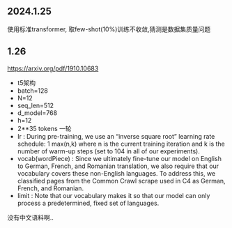 

## 2024.1.25

使用标准transformer, 取few-shot(10%)训练不收敛,猜测是数据集质量问题

## 1.26
https://arxiv.org/pdf/1910.10683
* t5架构
* batch=128
* N=12
* seq_len=512
* d_model=768
* h=12
* 2**35  tokens 一轮
* lr : During pre-training, we use an “inverse square root” learning rate schedule: 1 max(n,k)
where n is the current training iteration and k is the number of warm-up steps (set to 104
in all of our experiments).
* vocab(wordPiece) : Since we ultimately fine-tune our model on English to German, French, and
 Romanian translation, we also require that our vocabulary covers these non-English languages.
 To address this, we classified pages from the Common Crawl scrape used in C4 as German,
 French, and Romanian.
* limit : Note that our vocabulary makes it so that our model can only process a predetermined, fixed set of
languages.

没有中文语料啊..

